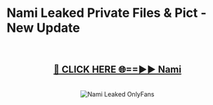 # Nami Leaked Private Files & Pict - New Update
<br>
<div align="center">
<h2><a href="https://mediafilles.blogspot.com/?title=Nami" rel="nofollow">🔴 CLICK HERE 🌐==►► Nami</a></h2>
<br>
<a href="https://mediafilles.blogspot.com/?title=Nami" rel="nofollow" data-target="animated-image.originalLink"><img src="https://i.ibb.co.com/WyWwxjT/player-gif2.gif" alt="Nami Leaked OnlyFans" style="max-width: 100%; display: inline-block;" data-target="animated-image.originalImage"></a>
</div>
<br>